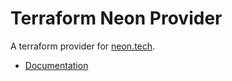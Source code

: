 # Terraform Neon Provider

A terraform provider for [neon.tech](https://neon.tech).

* [Documentation](https://registry.terraform.io/providers/terraform-community-providers/neon/latest/docs)
